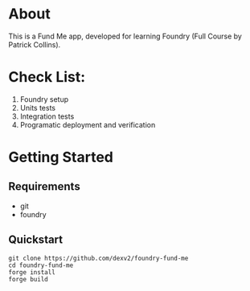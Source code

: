 # About

This is a Fund Me app, developed for learning Foundry (Full Course by Patrick Collins).

# Check List:

1. Foundry setup
2. Units tests
3. Integration tests
4. Programatic deployment and verification

# Getting Started

## Requirements
- git
- foundry

## Quickstart
```
git clone https://github.com/dexv2/foundry-fund-me
cd foundry-fund-me
forge install
forge build
```
